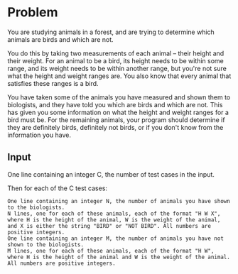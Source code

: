 # Problem

You are studying animals in a forest, and are trying to determine which animals are birds and which are not.

You do this by taking two measurements of each animal – their height and their weight. For an animal to be a bird, its height needs to be within some range, and its weight needs to be within another range, but you're not sure what the height and weight ranges are. You also know that every animal that satisfies these ranges is a bird.

You have taken some of the animals you have measured and shown them to biologists, and they have told you which are birds and which are not. This has given you some information on what the height and weight ranges for a bird must be. For the remaining animals, your program should determine if they are definitely birds, definitely not birds, or if you don't know from the information you have.

## Input

One line containing an integer C, the number of test cases in the input.

Then for each of the C test cases:

    One line containing an integer N, the number of animals you have shown to the biologists.
    N lines, one for each of these animals, each of the format "H W X", where H is the height of the animal, W is the weight of the animal, and X is either the string "BIRD" or "NOT BIRD". All numbers are positive integers.
    One line containing an integer M, the number of animals you have not shown to the biologists.
    M lines, one for each of these animals, each of the format "H W", where H is the height of the animal and W is the weight of the animal. All numbers are positive integers.
